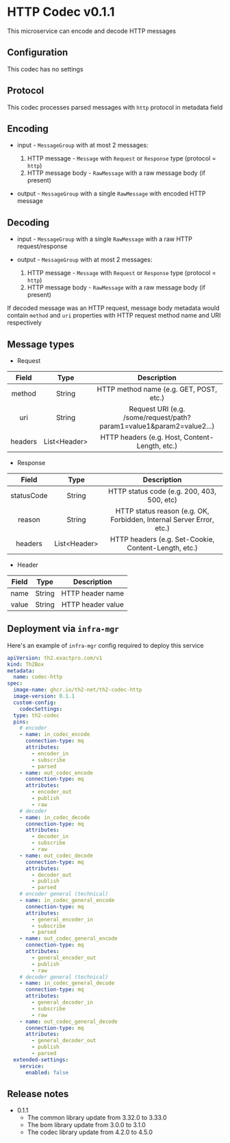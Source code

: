 # HTTP Codec v0.1.1

This microservice can encode and decode HTTP messages

## Configuration

This codec has no settings

## Protocol

This codec processes parsed messages with `http` protocol in metadata field

## Encoding

* input - `MessageGroup` with at most 2 messages:

    1. HTTP message - `Message` with `Request` or `Response` type (protocol = `http`)
    2. HTTP message body - `RawMessage` with a raw message body (if present)

* output - `MessageGroup` with a single `RawMessage` with encoded HTTP message

## Decoding

* input - `MessageGroup` with a single `RawMessage` with a raw HTTP request/response
* output - `MessageGroup` with at most 2 messages:

    1. HTTP message - `Message` with `Request` or `Response` type (protocol = `http`)
    2. HTTP message body - `RawMessage` with a raw message body (if present)

If decoded message was an HTTP request, message body metadata would contain `method` and `uri` properties with HTTP request method name and URI respectively

## Message types

* Request

|Field|Type|Description|
|:---:|:---:|:---:|
|method|String|HTTP method name (e.g. GET, POST, etc.)|
|uri|String|Request URI (e.g. /some/request/path?param1=value1&param2=value2...)|
|headers|List\<Header>|HTTP headers (e.g. Host, Content-Length, etc.)|

* Response

|Field|Type|Description|
|:---:|:---:|:---:|
|statusCode|String|HTTP status code (e.g. 200, 403, 500, etc)|
|reason|String|HTTP status reason (e.g. OK, Forbidden, Internal Server Error, etc.)|
|headers|List\<Header>|HTTP headers (e.g. Set-Cookie, Content-Length, etc.)|

* Header

|Field|Type|Description|
|:---:|:---:|:---:|
|name|String|HTTP header name|
|value|String|HTTP header value|

## Deployment via `infra-mgr`

Here's an example of `infra-mgr` config required to deploy this service

```yaml
apiVersion: th2.exactpro.com/v1
kind: Th2Box
metadata:
  name: codec-http
spec:
  image-name: ghcr.io/th2-net/th2-codec-http
  image-version: 0.1.1
  custom-config:
    codecSettings:
  type: th2-codec
  pins:
    # encoder
    - name: in_codec_encode
      connection-type: mq
      attributes:
        - encoder_in
        - subscribe
        - parsed
    - name: out_codec_encode
      connection-type: mq
      attributes:
        - encoder_out
        - publish
        - raw
    # decoder
    - name: in_codec_decode
      connection-type: mq
      attributes:
        - decoder_in
        - subscribe
        - raw
    - name: out_codec_decode
      connection-type: mq
      attributes:
        - decoder_out
        - publish
        - parsed
    # encoder general (technical)
    - name: in_codec_general_encode
      connection-type: mq
      attributes:
        - general_encoder_in
        - subscribe
        - parsed
    - name: out_codec_general_encode
      connection-type: mq
      attributes:
        - general_encoder_out
        - publish
        - raw
    # decoder general (technical)
    - name: in_codec_general_decode
      connection-type: mq
      attributes:
        - general_decoder_in
        - subscribe
        - raw
    - name: out_codec_general_decode
      connection-type: mq
      attributes:
        - general_decoder_out
        - publish
        - parsed
  extended-settings:
    service:
      enabled: false
```

## Release notes

+ 0.1.1
  + The common library update from 3.32.0 to 3.33.0
  + The bom library update from 3.0.0 to 3.1.0
  + The codec library update from 4.2.0 to 4.5.0